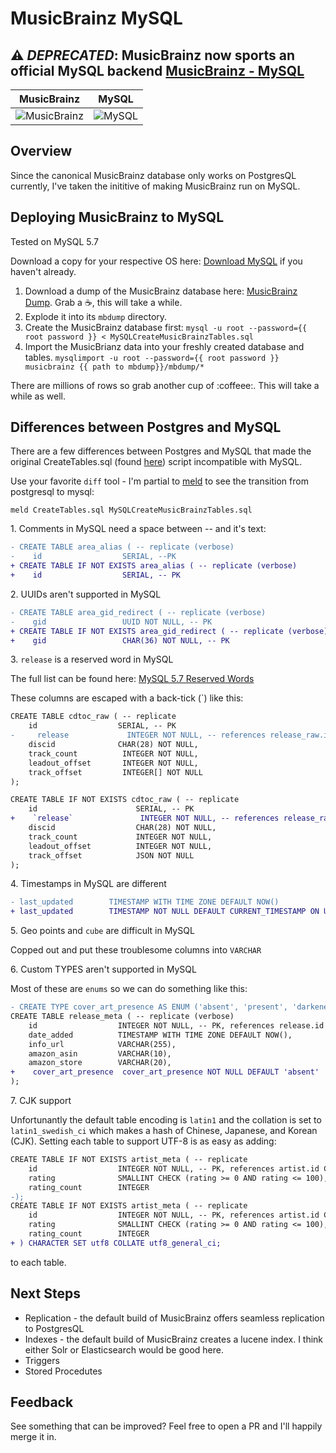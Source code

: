 # MusicBrainz MySQL

:warning: *DEPRECATED*: MusicBrainz now sports an official MySQL backend [MusicBrainz - MySQL](https://musicbrainz.org/doc/MusicBrainz_MySQL)
---


MusicBrainz                |  MySQL
:-------------------------:|:-------------------------:
![MusicBrainz](https://raw.githubusercontent.com/mikeblum/musicbrainz-mysql/master/images/MusicBrainz_Logo.png)  |  ![MySQL](https://raw.githubusercontent.com/mikeblum/musicbrainz-mysql/master/images/logo-mysql-170x115.png)


## Overview

Since the canonical MusicBrainz database only works on PostgresQL currently, I've taken the inititive of making MusicBrainz run on MySQL.

## Deploying MusicBrainz to MySQL

Tested on MySQL 5.7 

Download a copy for your respective OS here: [Download MySQL](https://www.mysql.com/downloads/) if you haven't already.

1. Download a dump of the MusicBrainz database here: [MusicBrainz Dump](http://ftp.musicbrainz.org/pub/musicbrainz/data/fullexport/). Grab a :coffee:, this will take a while.
2. Explode it into its `mbdump` directory.
3. Create the MusicBrainz database first:
	`mysql -u root --password={{ root password }} < MySQLCreateMusicBrainzTables.sql`
4. Import the MusicBrianz data into your freshly created database and tables.
	`mysqlimport -u root --password={{ root password }} musicbrainz {{ path to mbdump}}/mbdump/*`

There are millions of rows so grab another cup of :coffeee:. This will take a while as well.

## Differences between Postgres and MySQL

There are a few differences between Postgres and MySQL that made the original CreateTables.sql (found [here](https://github.com/metabrainz/musicbrainz-server/blob/master/admin/sql/CreateTables.sql)) script incompatible with MySQL.

Use your favorite `diff` tool  - I'm partial to [meld]() to see the transition from postgresql to mysql:

`meld CreateTables.sql MySQLCreateMusicBrainzTables.sql`

1\. Comments in MySQL need a space between -- and it's text:

```diff
- CREATE TABLE area_alias ( -- replicate (verbose)
-    id                  SERIAL, --PK
+ CREATE TABLE IF NOT EXISTS area_alias ( -- replicate (verbose)
+    id                  SERIAL, -- PK
```

2\. UUIDs aren't supported in MySQL

```diff
- CREATE TABLE area_gid_redirect ( -- replicate (verbose)
-    gid                 UUID NOT NULL, -- PK
+ CREATE TABLE IF NOT EXISTS area_gid_redirect ( -- replicate (verbose)
+    gid                 CHAR(36) NOT NULL, -- PK
```

3\. `release` is a reserved word in MySQL

The full list can be found here: [MySQL 5.7 Reserved Words](https://dev.mysql.com/doc/refman/5.7/en/keywords.html) 

These columns are escaped with a back-tick (`) like this:

```diff
CREATE TABLE cdtoc_raw ( -- replicate
    id                  SERIAL, -- PK
-     release             INTEGER NOT NULL, -- references release_raw.id
    discid              CHAR(28) NOT NULL,
    track_count          INTEGER NOT NULL,
    leadout_offset       INTEGER NOT NULL,
    track_offset         INTEGER[] NOT NULL
);

CREATE TABLE IF NOT EXISTS cdtoc_raw ( -- replicate
    id                      SERIAL, -- PK
+    `release`               INTEGER NOT NULL, -- references release_raw.id
    discid                  CHAR(28) NOT NULL,
    track_count             INTEGER NOT NULL,
    leadout_offset          INTEGER NOT NULL,
    track_offset            JSON NOT NULL
);
```

4\. Timestamps in MySQL are different

```diff
- last_updated        TIMESTAMP WITH TIME ZONE DEFAULT NOW()
+ last_updated        TIMESTAMP NOT NULL DEFAULT CURRENT_TIMESTAMP ON UPDATE CURRENT_TIMESTAMP
```

5\. Geo points and `cube` are difficult in MySQL

Copped out and put these troublesome columns into `VARCHAR`

6\. Custom TYPES aren't supported in MySQL

Most of these are `enums` so we can do something like this:

```diff
- CREATE TYPE cover_art_presence AS ENUM ('absent', 'present', 'darkened');
CREATE TABLE release_meta ( -- replicate (verbose)
    id                  INTEGER NOT NULL, -- PK, references release.id CASCADE
    date_added          TIMESTAMP WITH TIME ZONE DEFAULT NOW(),
    info_url            VARCHAR(255),
    amazon_asin         VARCHAR(10),
    amazon_store        VARCHAR(20),
+    cover_art_presence  cover_art_presence NOT NULL DEFAULT 'absent'
);
```

7\. CJK support

Unfortunantly the default table encoding is `latin1` and the collation is set to `latin1_swedish_ci` which makes a hash of Chinese, Japanese, and Korean (CJK). Setting each table to support UTF-8 is as easy as adding:

```diff
CREATE TABLE IF NOT EXISTS artist_meta ( -- replicate
    id                  INTEGER NOT NULL, -- PK, references artist.id CASCADE
    rating              SMALLINT CHECK (rating >= 0 AND rating <= 100),
    rating_count        INTEGER
-);
CREATE TABLE IF NOT EXISTS artist_meta ( -- replicate
    id                  INTEGER NOT NULL, -- PK, references artist.id CASCADE
    rating              SMALLINT CHECK (rating >= 0 AND rating <= 100),
    rating_count        INTEGER
+ ) CHARACTER SET utf8 COLLATE utf8_general_ci;
```

to each table.

## Next Steps

* Replication - the default build of MusicBrainz offers seamless replication to PostgresQL
* Indexes - the default build of MusicBrainz creates a lucene index. I think either Solr or Elasticsearch would be good here.
* Triggers
* Stored Procedutes

## Feedback

See something that can be improved? Feel free to open a PR and I'll happily merge it in.
